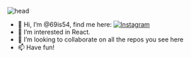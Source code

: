 ![head](https://capsule-render.vercel.app/api?type=rect&height=200&text=Curry%20theDuck&fontAlign=70&stroke=00FF00&strokeWidth=3)

- 👋 Hi, I’m @69is54, find me here: [![Instagram](https://user-images.githubusercontent.com/46517096/166974368-9798f39f-1f46-499c-b14e-81f0a3f83a06.png)](https://www.instagram.com/collie_cocky/)
- 👀 I’m interested in React.
- 💞️ I’m looking to collaborate on all the repos you see here
- 📫 Have fun!

<!---
69is54/69is54 is a ✨ special ✨ repository because its `README.md` (this file) appears on your GitHub profile.
You can click the Preview link to take a look at your changes.
--->
